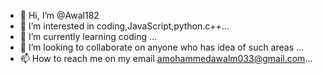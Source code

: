 - 👋 Hi, I’m @Awal182
- 👀 I’m interested in coding,JavaScript,python.c++...
- 🌱 I’m currently learning coding ...
- 💞️ I’m looking to collaborate on anyone who has idea of such areas ...
- 📫 How to reach me on my email amohammedawalm033@gmail.com...

<!---
Awal182/Awal182 is a ✨ special ✨ repository because its `README.md` (this file) appears on your GitHub profile.
You can click the Preview link to take a look at your changes.
--->
